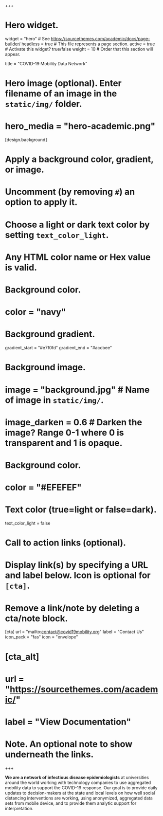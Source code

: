 +++
# Hero widget.
widget = "hero"  # See https://sourcethemes.com/academic/docs/page-builder/
headless = true  # This file represents a page section.
active = true  # Activate this widget? true/false
weight = 10  # Order that this section will appear.

title = "COVID-19 Mobility Data Network"

# Hero image (optional). Enter filename of an image in the `static/img/` folder.
# hero_media = "hero-academic.png"

[design.background]
  # Apply a background color, gradient, or image.
  #   Uncomment (by removing `#`) an option to apply it.
  #   Choose a light or dark text color by setting `text_color_light`.
  #   Any HTML color name or Hex value is valid.
  
  # Background color.
  # color = "navy"
  
  # Background gradient.
  gradient_start = "#e7f0fd"
  gradient_end = "#accbee"
  
  # Background image.
  # image = "background.jpg"  # Name of image in `static/img/`.
  # image_darken = 0.6  # Darken the image? Range 0-1 where 0 is transparent and 1 is opaque.

  # Background color.
  #  color = "#EFEFEF"

  # Text color (true=light or false=dark).
  text_color_light = false

# Call to action links (optional).
#   Display link(s) by specifying a URL and label below. Icon is optional for `[cta]`.
#   Remove a link/note by deleting a cta/note block.
[cta]
  url = "mailto:contact@covid19mobility.org"
  label = "Contact Us"
  icon_pack = "fas"
  icon = "envelope"
  
# [cta_alt]
#  url = "https://sourcethemes.com/academic/"
#  label = "View Documentation"

# Note. An optional note to show underneath the links.

+++

**We are a network of infectious disease epidemiologists** at universities around the world working with technology companies to use aggregated mobility data to support the COVID-19 response. Our goal is to provide daily updates to decision-makers at the state and local levels on how well social distancing interventions are working, using anonymized, aggregated data sets from mobile device, and to provide them analytic support for interpretation.